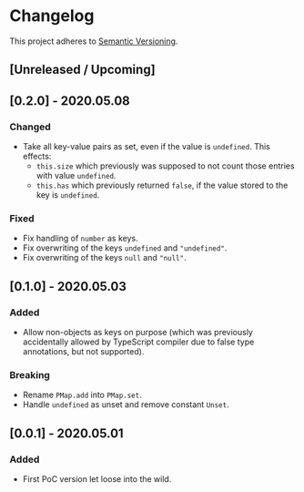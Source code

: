 # Changelog
This project adheres to [Semantic Versioning](https://semver.org/spec/v2.0.0.html).

## [Unreleased / Upcoming]

## [0.2.0] - 2020.05.08
### Changed
- Take all key-value pairs as set, even if the value is `undefined`. This effects:
  - `this.size` which previously was supposed to not count those entries with value `undefined`.
  - `this.has` which previously returned `false`, if the value stored to the key is `undefined`.

### Fixed
- Fix handling of `number` as keys.
- Fix overwriting of the keys `undefined` and `"undefined"`.
- Fix overwriting of the keys `null` and `"null"`.

## [0.1.0] - 2020.05.03
### Added
- Allow non-objects as keys on purpose (which was previously accidentally allowed by TypeScript compiler due to false type annotations, but not supported).

### Breaking
- Rename `PMap.add` into `PMap.set`.
- Handle `undefined` as unset and remove constant `Unset`.


## [0.0.1] - 2020.05.01
### Added
- First PoC version let loose into the wild.